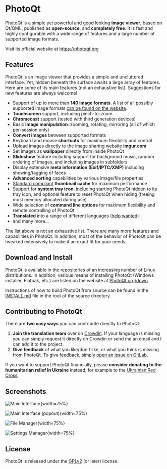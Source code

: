 # PhotoQt

PhotoQt is a simple yet powerful and good looking **image viewer**, based on Qt/QML, published as **open-source**, and **completely free**. It is fast and highly configurable with a wide range of features and a large number of supported image formats.

Visit its official website at https://photoqt.org

## Features

PhotoQt is an image viewer that provides a simple and uncluttered interface. Yet, hidden beneath the surface awaits a large array of features. Here are some of its main features (not an exhaustive list). Suggestions for new features are always welcome!

- Support of up to more than **140 image formats**. A list of all possibly supported image formats [can be found on the website](https://photoqt.org/formats).
- **Touchscreen** support, including pinch-to-zoom.
- **Chromecast** support (tested with third generation devices)
- Basic **image manipulation**: zooming, rotating, mirroring (all of which per-session only)
- **Convert images** between supported formats
- Keyboard and mouse **shortcuts** for maximum flexibility and control
- Upload images directly to the image sharing website **imgur.com**
- Set images as **wallpaper** directly from inside PhotoQt
- **Slideshow** feature including support for background music, random ordering of images, and including images in subfolders
- Display extensive **meta information (Exif/IPTC/XMP)** including showing/tagging of faces
- **Advanced sorting** capabilities by various image/file properties
- [Standard compliant](https://specifications.freedesktop.org/thumbnail-spec/thumbnail-spec-latest.html) **thumbnail cache** for maximum performance
- Support for **system tray icon**, including starting PhotoQt hidden to its tray icon, and optional feature to reset PhotoQt when hiding (freeing most memory allocated during use)
- Wide selection of **command line options** for maximum flexibility and remote controlling of PhotoQt
- **Translated** into a range of different languages ([help wanted](https://translate.photoqt.org/))
- and many more...

The list above is not an exhaustive list. There are many more features and capabilities in PhotoQt. In addition, most of the behavior of PhotoQt can be tweaked extensively to make it an exact fit for your needs.


## Download and Install

PhotoQt is available in the repositories of an increasing number of Linux distributions. In addition, various means of installing PhotoQt (Windows installer, Flatpak, etc.) are listed on the website at [PhotoQt.org/down](https://photoqt.org/down).

Instructions of how to build PhotoQt from source can be found in the [INSTALL.md](INSTALL.md) file in the root of the source directory.


## Contributing to PhotoQt

There are **two easy ways** you can contribute directly to PhotoQt:

1. **Join the translation team** over on [Crowdin](https://translate.photoqt.org/). If your language is missing you can simply request it directly on Crowdin or send me an email and I can add it to the project.
2. **Give feedback** of what you like/don't like, or what you think is missing from PhotoQt. To give feedback, simply [open an issue on GitLab](https://gitlab.com/luspi/photoqt/-/issues/new).

If you want to support PhotoQt financially, please **consider donating to the humanitarian relief in Ukraine** instead, for example to the [Ukrainian Red Cross](https://go.luspi.de/ukraine).


## Screenshots

![Main Interface](https://photoqt.org/img/screenshots/01maininterface.jpg "Main Interface"){width=75%}

![Main Interface (popout)](https://photoqt.org/img/screenshots/02maininterface.jpg "Main Interface (popout)"){width=75%}

![File Manager](https://photoqt.org/img/screenshots/04filedialog.jpg "File Manager"){width=75%}

![Settings Manager](https://photoqt.org/img/screenshots/05settingsmanager_small.jpg "Settings Manager"){width=75%}


## License

PhotoQt is released under the [GPLv2](http://www.gnu.org/licenses/old-licenses/gpl-2.0.txt) (or later) license. 
